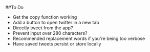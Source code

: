 ##To Do

* Get the copy function working
* Add a button to open twitter in a new tab
* Directly tweet from the app? 
* Prevent input over 280 characters? 
* Recommended replacement words if you're being too verbose
* Have saved tweets persist or store locally 
